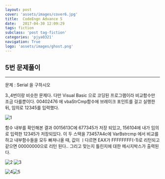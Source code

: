 ```yaml
---
layout: post
cover: 'assets/images/cover6.jpg'
title:  CodeEngn Advance 5
date:   2017-04-30 12:09:29
tags: fiction
subclass: 'post tag-fiction'
categories: 'pjya0321'
navigation: True
logo: 'assets/images/ghost.png'
---
```



## 5번 문제풀이
-----
문제 : Serial 을 구하시오

3.,4번이랑 비슷한 문제다. 다만 Visual Basic 으로 코딩된 프로그램이라 비교함수만 조금 다를뿐이다. 00402476 에 vbaStrCmp함수에 브레이크 포인트를 걸고 실행한 뒤, 임의로 12345를 입력했다.

![1](https://lh3.googleusercontent.com/Oq9A_IaEmpzjynfXZLhtf0ClFJRS6nIeRb_eu5K6dME0fJDq-ks1PAskkbLI1ieiivMzzIDCdoDUoIRbeNu166h-R8CLPsMPHyO5iKNCmSUIiTKDagxwuQ-G0LyUbUCVCHdfsymuZkNzNji0Hoh7zETJLnYznpNk63U23zJBQfkgUOS2zpj9wakMSFwJieCkIUcmvsVXNwqi3B0v3XJ4U4JUngll0s6ubAvSKr2jctntMxIjRHIegjThXI7THRl2LqxoIOkm3RBuKjX8kzB3LdXHoY8-s7QxYzmu4IQYHeHG6MxUom3Emj64JKRBNGj99abYxX02aYv0Gz-aY1x_BgwJ5HmZnEAnCjX8za0l7qXkiqG-36goRMY8rMuXtVyHvQFs8m2LiA2kCfSm5GWH-lbjd61CDqiZ0fIvy1G100Z5pYGVuDcQQS2V_TVhQIDKsc9QhULhK5408-9dMnbr83C4wmoi1qMZzc6iBwfjyWDTcNhENcjAB4eda6iauckwtr_auIHR1NKs4pSTLOvNvq2q8ZPGwg7N716m4LrJrvOKUAgzIDnGcwhWkf7VrqptttaeEme85mYrrJ_fRlnzQHdvIRL7cIZcRO-tYCE689dh2sw=w733-h52-no)

함수 내부를 확인해본 결과 0015613C에 677345가 저장 되있고, 156104에 내가 임의로 입력한 12345가 저장되있다. 이 두 스택을 73457A4c에 VarBstrcmp 에서 비교를 하고 내부함수들을 모두 빠져나올 때, 값이 ㅣ다르면 EAX가 FFFFFFFF(-1)로 리턴되고 같으면 00000000으로 리턴 된다..
그리고 맞는지 틀린지에 대한 메시지박스가 출력된다.


![2](https://lh3.googleusercontent.com/kmukIskvQfaXqteST0n8T3U_HkpRGaBrCZtHN7377PfrJNze-Xlec7lfhrAzbLg6e3HfVpRbhZGGdFq6dpCvdn2H9sMbC6EMOpqQSluIzlUF2VBAI83GHjQyqnYyTuGQFHA7yCWnNLLoC5fr8-qRJERZFGHqcgwd0rPBz3v7o3ehkBXAd43IMEE3JBh266QZX5kck_AQV7q8rQL9Sw_GUK7rTm1TixVfp-twjcp2LkZ9yyiakbtGPOyuCZFwN2AUG02PhYo_gK7NpylQVLdqeDEztyodlQfIV9tuXAtKaSZqI_F5loRBHWuLo0nbC4r9_GJ93AftuRoJ54ws7sImbn7uafT4P-90Ed56fTSfGCvxObioDow_wiq3EOn81cdXaWa9sgYVEEXnEBK2CiiBgcLhbto_S-QSgbrT5Y-K6n10fb_CyKUZfruhsBOc2u-rvNG-4IDQ0fRgW-G4NRIif7KC2PkMzlLOnIqYeBlafxbe1BlB8ZoBWcpa-ZavwoG0MrtCmxACRQ9bq3ao9TwVA5g6OtUY32zdQGVdzsHTCesPMEzvstEdU1LdhcEUAbNWvsV9XItacPxbbAZx4TLblMQC15iwJ-dTcsFa9kGStkkh8Zc=w484-h20-no)
![3](https://lh3.googleusercontent.com/fYRYs7dqn2oU83R0tbfRnenegLeod4MhP-fMmhK1V16PkdvfD4BQIKCDbs4oQd2-jODa_8oJPa_aBw257mbJgNA-j4nWicdY43G9M7Vreo0Hzj9O42dhJYUIjBeNYfuh0t_bdoiKkxpD1WazLS8XZVARm9JrpzxjjVUpt8toMLXhGf5t5pEzO3B8BBN4IM8_6yONzk40PPiLhNdMlGOaJrUUcT_ocL4Kso4BxcsK4RNmkg4Nkd8bw6w3KStB2u75hR-lBWQcnj2hXimK2PFQJlQatOwEbGdtUTtsgS2GVw09mCCbxcoeTMvs44yjWHaCuZ05PH0vn7DurGW6olzt-GEES6tWcdtvjdmUsmYA3fT-q4Xo1fE4tx322TGs6cVhpODRLwjSB-Y5T3rUyX-gNKylPiyyUNFkvz_pu_CEad6-wT4-CbGkl_hujaUD0ypPVoQVvK1EPT0O2WKmRoEPVKVaAm5BqKjLqaZX7bAgngTt6ui-Urh1Pu4o6lq9LdgxnFULccuRIdOpnSSACarzVF15bjm83mp8R_zYIYoLMWDijMpYGN6KlWIs8ii7NLmNA6VCMRHiazpfxRJaH3MVDgLzHnDjqQhWo1iC0SiF8PccSXk=w493-h26-no)

![4](https://lh3.googleusercontent.com/i0uJmQ5Rj6XxdBJRpWmDCRw8ijwBQfcTVnwh3wqzcAxH2SJtqtkl1j6Wrk4qGWmAIj_hkEk0xFJv79-0UpbJntakG-EUBNaOL8itwug-H4vFLowrs-mFmyWRW-MiSj_IGf1yZ-G8Uxc4oWnnDqaOUVUafbtmCXSKHKDyCFGFlZ2Hsq2dM8wppqG2V118h75a4_6LFqAbBndiWBiU9TcGwhAha6He508-ISlIZFynHtIwp1NyR4iakr5O2T_yYg1NOWeKdBItddx62QQtC-VsU7poPmMN2SK7OtPYHvYEyZu1GMRw9s6wlH0BUpN-GwanImpp1qBKVdcEQ32gaTdCpkhS1SGwnBJMde2hVf-itWhqBnOTS9OA1uwCmSZgHXPK2bs2yPfp_rdzSx8PiYXMW0IH8ZipT3dzfNl5W4z-1tiFpK1itz4l10ZF9Y_yoBdWtQPzP5eaD3-46cyPErWmYcOLZ6SPuIW8AGIFOn16kFfXBD24Dn-vEeYuqMNtGuM3wBmfNTXTQxVInWvEUX2o_z-s8mRXr9PVvBcOXwf1mnewvqVIWtFHGePOHJ7IKL4zyY3douCYy2IpOzlofz8qGcK0iaoQTnlcVwPD1URs7-KZBmw=w152-h213-no)![5](https://lh3.googleusercontent.com/aAsZ42LGWXpwX5pIreU4fA6FE93JcP6SNobZbVsONEv_yAWMPOT7p6SJFl_EgEeWpnw0FU-kC7aTTFh4FRmSkPh4Ful7KegAFIQPkX9IuDGxIESZyPlceCyGVZb8FEAP2JoUdmbx4Ndo1C2nfFzN04PeCyQBoiHcvIJkpdLoXlNeDhaY8T_ClHbDveBdWocPmoasnnG_WOl-MthDqsHbAEswBvsaXHuEwqX2IDwN_6OLwrciPEjvGD8JTBTWOoBmuDYEGxOPD6NKXVdt2aAKQ8CYgqWiOXEn_F3iH_yOJ3TUPWRVyOLoGQWelxTugwthAG4NvPk_Vmn_IVP_zH8ideXKLIblYicvwVCO5QKlMMKEFEPwq5agy603J12Kzb5AbMJPcWZv7VrJBiPnV1wqEQ-wdF9Rop2gq6LIKB-fNeWl6pk_q4B7gycKIQ_EfMgcl42U0IbysyJUO3csFG_gK62rG86gD-_tpfrq9TwaN02_Y4k8Kz2ZP_XO9fYbUaEMi91ydCTmZAS1SWRtcAIhTLydug4VPJ9MXMGqlS1S1CUTTIukMcFxv-SKYFZH4gtfpC-SRjcvJazLykngQwJ5O4CYCGKYhDxzqFu8KTt1WpcPin2I-gU=w174-h121-no)
